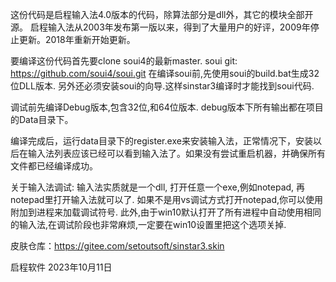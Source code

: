 这份代码是启程输入法4.0版本的代码，除算法部分是dll外，其它的模块全部开源。
启程输入法从2003年发布第一版以来，得到了大量用户的好评，2009年停止更新。2018年重新开始更新。

要编译这份代码首先要clone soui4的最新master.
soui git: https://github.com/soui4/soui.git
在编译soui前,先使用soui的build.bat生成32位DLL版本. 另外还必须安装soui的向导.这样sinstar3编译时才能找到soui代码.

调试前先编译Debug版本,包含32位,和64位版本.
debug版本下所有输出都在项目的Data目录下。


编译完成后，运行data目录下的register.exe来安装输入法，正常情况下，安装以后在输入法列表应该已经可以看到输入法了。如果没有尝试重启机器，并确保所有文件都已经编译成功。

关于输入法调试:
输入法实质就是一个dll, 打开任意一个exe,例如notepad, 再notepad里打开输入法就可以了. 如果不是用vs调试方式打开notepad,你可以使用附加到进程来加载调试符号.
此外,由于win10默认打开了所有进程中自动使用相同的输入法,在调试阶段也非常麻烦,一定要在win10设置里把这个选项关掉.

皮肤仓库：https://gitee.com/setoutsoft/sinstar3.skin

启程软件  2023年10月11日